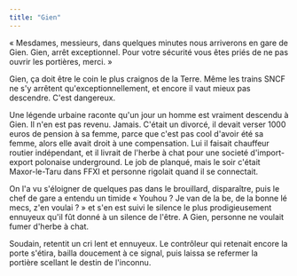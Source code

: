 ```yaml
---
title: "Gien"
---
```


« Mesdames, messieurs, dans quelques minutes nous arriverons en gare de Gien.
Gien, arrêt exceptionnel. Pour votre sécurité vous êtes priés de ne pas ouvrir
les portières, merci. »

Gien, ça doit être le coin le plus craignos de la Terre. Même les trains SNCF
ne s'y arrêtent qu'exceptionnellement, et encore il vaut mieux pas descendre.
C'est dangereux.

Une légende urbaine raconte qu'un jour un homme est vraiment descendu à Gien.
Il n'en est pas revenu. Jamais. C'était un divorcé, il devait verser 1000
euros de pension à sa femme, parce que c'est pas cool d'avoir été sa femme,
alors elle avait droit à une compensation. Lui il faisait chauffeur routier
indépendant, et il livrait de l'herbe à chat pour une societé d'import-export
polonaise underground. Le job de planqué, mais le soir c'était Maxor-le-Taru
dans FFXI et personne rigolait quand il se connectait.

On l'a vu s'éloigner de quelques pas dans le brouillard, disparaître, puis le
chef de gare a entendu un timide « Youhou ? Je van de la be, de la bonne lé
mecs, z'en voulai ? » et s'en est suivi le silence le plus prodigieusement
ennuyeux qu'il fût donné à un silence de l'être. A Gien, personne ne voulait
fumer d'herbe à chat.

Soudain, retentit un cri lent et ennuyeux. Le contrôleur qui retenait encore
la porte s'étira, bailla doucement à ce signal, puis laissa se refermer la
portière scellant le destin de l'inconnu.

